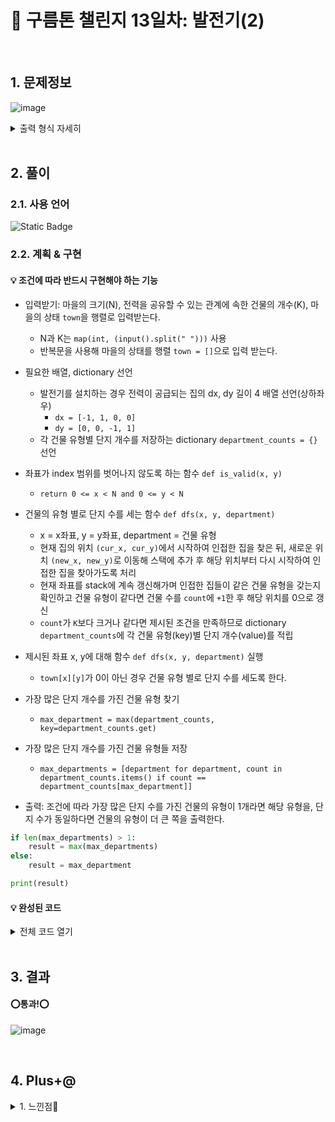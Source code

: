 # 🧩 구름톤 챌린지 13일차: 발전기(2)

</br>

## 1. 문제정보
![image](https://github.com/hj4645/goormChallenge/assets/134211096/84d9097b-0644-49cd-a4ad-9e968491b812)

  <details>
  <summary>출력 형식 자세히</summary>
  
![image](https://github.com/hj4645/goormChallenge/assets/134211096/b72c4372-c1ee-416f-8140-1cafef25c266)
  </details>
</br>

## 2. 풀이
### 2.1. 사용 언어
![Static Badge](https://img.shields.io/badge/python-%233776AB?style=for-the-badge&logo=python&logoColor=white)

### 2.2. 계획 & 구현
#### 💡 조건에 따라 반드시 구현해야 하는 기능

- 입력받기: 마을의 크기(N), 전력을 공유할 수 있는 관계에 속한 건물의 개수(K), 마을의 상태 `town`을 행렬로 입력받는다.
  - N과 K는 `map(int, (input().split(" ")))` 사용
  - 반복문을 사용해 마을의 상태를 행렬 `town = []`으로 입력 받는다.

- 필요한 배열, dictionary 선언
  - 발전기를 설치하는 경우 전력이 공급되는 집의 dx, dy 길이 4 배열 선언(상하좌우)
    - `dx = [-1, 1, 0, 0]`
    - `dy = [0, 0, -1, 1]`
  - 각 건물 유형별 단지 개수를 저장하는 dictionary `department_counts = {}` 선언

- 좌표가 index 범위를 벗어나지 않도록 하는 함수 `def is_valid(x, y)`
  - `return 0 <= x < N and 0 <= y < N`

- 건물의 유형 별로 단지 수를 세는 함수 `def dfs(x, y, department)`
  - x = x좌표, y = y좌표, department = 건물 유형
  - 현재 집의 위치 `(cur_x, cur_y)`에서 시작하여 인접한 집을 찾은 뒤, 새로운 위치 `(new_x, new_y)`로 이동해 스택에 추가 후 해당 위치부터 다시 시작하여 인접한 집을 찾아가도록 처리
  - 현재 좌표를 stack에 계속 갱신해가며 인접한 집들이 같은 건물 유형을 갖는지 확인하고 건물 유형이 같다면 건물 수를 `count`에 `+1`한 후 해당 위치를 0으로 갱신
  - `count`가 `K`보다 크거나 같다면 제시된 조건을 만족하므로 dictionary `department_counts`에 각 건물 유형(key)별 단지 개수(value)를 적립

- 제시된 좌표 x, y에 대해 함수 `def dfs(x, y, department)` 실행
  - `town[x][y]`가 0이 아닌 경우 건물 유형 별로 단지 수를 세도록 한다.

- 가장 많은 단지 개수를 가진 건물 유형 찾기
  - `max_department = max(department_counts, key=department_counts.get)`

- 가장 많은 단지 개수를 가진 건물 유형들 저장
  - `max_departments = [department for department, count in department_counts.items() if count == department_counts[max_department]]`

- 출력: 조건에 따라 가장 많은 단지 수를 가진 건물의 유형이 1개라면 해당 유형을, 단지 수가 동일하다면 건물의 유형이 더 큰 쪽을 출력한다.
```python
if len(max_departments) > 1:
    result = max(max_departments)
else:
    result = max_department

print(result)
```

#### 💡 완성된 코드

<details>
  <summary>전체 코드 열기</summary>

```python
# 한 변의 길이 N, 단지에 속하는 건물의 개수 기준 K 입력받기
N, K = map(int, (input().split(" ")))

# 마을의 상태 행렬로 입력 받기
town = []
for i in range(N):
    row = list(map(int, input().split(" ")))
    town.append(row)
    
# 발전기를 설치하는 경우 전력이 공급되는 집의 dx, dy 길이 4 배열 선언(상하좌우)
dx = [-1, 1, 0, 0]
dy = [0, 0, -1, 1]

# 각 건물 유형별 단지 개수를 저장하는 dictionary
department_counts = {}

# 좌표 x, y가 index 범위를 벗어나지 않도록 함
def is_valid(x, y):
    return 0 <= x < N and 0 <= y < N

def dfs(x, y, department):
    count = 0  # 현재 건물 유형의 단지 개수 초기화
    
    # 현재 좌표
    stack = [(x, y)]
    while stack:
        cur_x, cur_y = stack.pop()
                
        if town[cur_x][cur_y] == department: # 현재 위치의 건물 유형이 같다면
            count += 1
            town[cur_x][cur_y] = 0  # 단지 개수 세었으니 방문 표시

            # 상하좌우 인접한 집들을 확인
            for i in range(4):
                new_x, new_y = cur_x + dx[i], cur_y + dy[i]
                if is_valid(new_x, new_y) and town[new_x][new_y] == department:
                    stack.append((new_x, new_y))
            
    # dictionary에 각 건물 유형별 단지 개수 기록  
    department_counts[department] = department_counts.get(department, 0) + 1 if count >= K else department_counts.get(department, 0)

for x in range(N):
    for y in range(N):
        if town[x][y] != 0:
            dfs(x, y, town[x][y])
                  
# 가장 많은 단지 개수를 가진 건물 유형 찾기
max_department = max(department_counts, key=department_counts.get)

# 가장 많은 단지 개수를 가진 건물 유형들 저장
max_departments = [department for department, count in department_counts.items() if count == department_counts[max_department]]

# 단지 개수가 같은 건물 유형 중에서 더 큰 건물 유형 찾기
if len(max_departments) > 1:
    result = max(max_departments)
else:
    result = max_department

print(result)
```
</details>

</br>

## 3. 결과

#### ⭕통과!⭕
![image](https://github.com/hj4645/goormChallenge/assets/134211096/c4ce4de2-3455-470c-8626-a98bc91b8f6f)

</br>

## 4. Plus+@
<details>
  <summary> 1. 느낀점💬 </summary>

  - 이전에 풀었던 발전기(1) 문제와 달리 건물의 유형을 따져 가장 많은 단지를 보유한 건물의 유형을 구해야 하는 문제였다.
  - 또, 만약 가장 많은 단지를 보유한 건물의 유형이 한 개가 아니라면, 단지 개수가 같은 건물 유형 중에서 더 큰 숫자를 가진 건물 유형을 출력해야 하는 조건이 있었다.
  - 이전에 풀었던 유사한 형태의 문제인 발전기(1)에서 스택을 사용한 로직에 대한 고민을 많이 해서인지, 발전기(1)보다 빨리 문제를 해결할 수 있었다.
</details>
